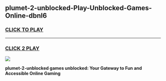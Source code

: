 
## plumet-2-unblocked-Play-Unblocked-Games-Online-dbnl6
<h3>
<a href="https://premium76.site?title=plumet-2-unblocked&ref=25A">CLICK TO PLAY</a></h3>
<hr>

<h3>
<a href="https://premium76.site?title=plumet-2-unblocked&ref=25A">CLICK 2 PLAY</a>
  
</h3>

<a href="https://premium76.site?title=plumet-2-unblocked&ref=25A"><img src="https://clearcache.store/games.png"></a>


**plumet-2-unblocked games unblocked: Your Gateway to Fun and Accessible Online Gaming**
